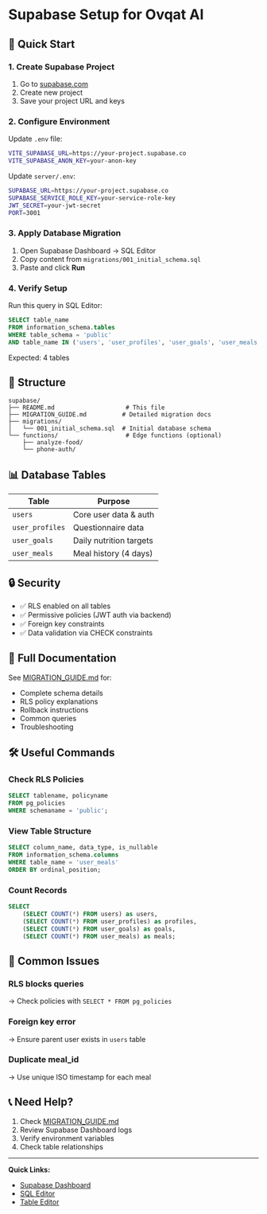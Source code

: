# Supabase Setup for Ovqat AI

## 🚀 Quick Start

### 1. Create Supabase Project

1. Go to [supabase.com](https://supabase.com)
2. Create new project
3. Save your project URL and keys

### 2. Configure Environment

Update `.env` file:

```bash
VITE_SUPABASE_URL=https://your-project.supabase.co
VITE_SUPABASE_ANON_KEY=your-anon-key
```

Update `server/.env`:

```bash
SUPABASE_URL=https://your-project.supabase.co
SUPABASE_SERVICE_ROLE_KEY=your-service-role-key
JWT_SECRET=your-jwt-secret
PORT=3001
```

### 3. Apply Database Migration

1. Open Supabase Dashboard → SQL Editor
2. Copy content from `migrations/001_initial_schema.sql`
3. Paste and click **Run**

### 4. Verify Setup

Run this query in SQL Editor:

```sql
SELECT table_name 
FROM information_schema.tables 
WHERE table_schema = 'public' 
AND table_name IN ('users', 'user_profiles', 'user_goals', 'user_meals');
```

Expected: 4 tables

## 📁 Structure

```
supabase/
├── README.md                    # This file
├── MIGRATION_GUIDE.md          # Detailed migration docs
├── migrations/
│   └── 001_initial_schema.sql  # Initial database schema
└── functions/                   # Edge functions (optional)
    ├── analyze-food/
    └── phone-auth/
```

## 📊 Database Tables

| Table | Purpose |
|-------|---------|
| `users` | Core user data & auth |
| `user_profiles` | Questionnaire data |
| `user_goals` | Daily nutrition targets |
| `user_meals` | Meal history (4 days) |

## 🔒 Security

- ✅ RLS enabled on all tables
- ✅ Permissive policies (JWT auth via backend)
- ✅ Foreign key constraints
- ✅ Data validation via CHECK constraints

## 📖 Full Documentation

See [MIGRATION_GUIDE.md](./MIGRATION_GUIDE.md) for:
- Complete schema details
- RLS policy explanations
- Rollback instructions
- Common queries
- Troubleshooting

## 🛠️ Useful Commands

### Check RLS Policies

```sql
SELECT tablename, policyname 
FROM pg_policies 
WHERE schemaname = 'public';
```

### View Table Structure

```sql
SELECT column_name, data_type, is_nullable
FROM information_schema.columns
WHERE table_name = 'user_meals'
ORDER BY ordinal_position;
```

### Count Records

```sql
SELECT 
    (SELECT COUNT(*) FROM users) as users,
    (SELECT COUNT(*) FROM user_profiles) as profiles,
    (SELECT COUNT(*) FROM user_goals) as goals,
    (SELECT COUNT(*) FROM user_meals) as meals;
```

## 🐛 Common Issues

### RLS blocks queries
→ Check policies with `SELECT * FROM pg_policies`

### Foreign key error
→ Ensure parent user exists in `users` table

### Duplicate meal_id
→ Use unique ISO timestamp for each meal

## 📞 Need Help?

1. Check [MIGRATION_GUIDE.md](./MIGRATION_GUIDE.md)
2. Review Supabase Dashboard logs
3. Verify environment variables
4. Check table relationships

---

**Quick Links:**
- [Supabase Dashboard](https://app.supabase.com)
- [SQL Editor](https://app.supabase.com/project/_/sql)
- [Table Editor](https://app.supabase.com/project/_/editor)
